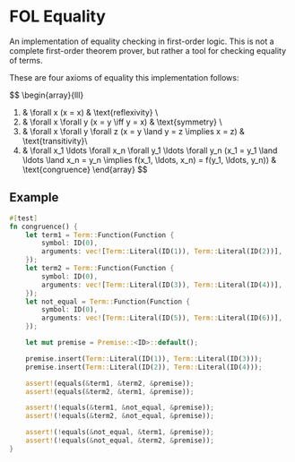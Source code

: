 # FOL Equality

An implementation of equality checking in first-order logic. This is not a complete
first-order theorem prover, but rather a tool for checking equality of terms.

These are four axioms of equality this implementation follows:

$$
\begin{array}{lll}
1. & \forall x (x = x) & \text{reflexivity} \\
2. & \forall x \forall y (x = y \iff y = x) & \text{symmetry} \\
3. & \forall x \forall y \forall z (x = y \land y = z \implies x = z) & \text{transitivity}\\
4. & \forall x_1 \ldots \forall x_n \forall y_1 \ldots \forall y_n (x_1 = y_1 \land \ldots \land x_n = y_n \implies f(x_1, \ldots, x_n) = f(y_1, \ldots, y_n)) & \text{congruence}
\end{array}
$$

## Example

```rust
#[test]
fn congruence() {
    let term1 = Term::Function(Function {
        symbol: ID(0),
        arguments: vec![Term::Literal(ID(1)), Term::Literal(ID(2))],
    });
    let term2 = Term::Function(Function {
        symbol: ID(0),
        arguments: vec![Term::Literal(ID(3)), Term::Literal(ID(4))],
    });
    let not_equal = Term::Function(Function {
        symbol: ID(0),
        arguments: vec![Term::Literal(ID(5)), Term::Literal(ID(6))],
    });

    let mut premise = Premise::<ID>::default();

    premise.insert(Term::Literal(ID(1)), Term::Literal(ID(3)));
    premise.insert(Term::Literal(ID(2)), Term::Literal(ID(4)));

    assert!(equals(&term1, &term2, &premise));
    assert!(equals(&term2, &term1, &premise));

    assert!(!equals(&term1, &not_equal, &premise));
    assert!(!equals(&term2, &not_equal, &premise));

    assert!(!equals(&not_equal, &term1, &premise));
    assert!(!equals(&not_equal, &term2, &premise));
}

```
